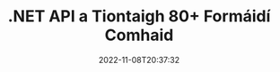 ---
############################# Static ############################
layout: "product"
date: 2022-11-08T20:37:32
draft: false

product: "Conversion"
product_tag: "conversion"
platform: .NET
platform_tag: net

############################# Head ############################
head_title: "C# .NET Document Tiontú API | Tiontaigh PDF Word Excel Íomhánna HTML PPTX"
head_description: "C# .NET Document Tiontú API. Tiontaigh PDF Word DOC DOCX, Scarbhileoga Excel PPT PPTX, HTML, PSD, MPT MPP, R-phost MSG EMLX, AutoCAD & formáidí comhaid íomhá."

############################# Header ############################
title: ".NET API a Tiontaigh 80+ Formáidí Comhaid"
description: "API Simplí chun Feidhmiúlacht Tiontaithe Doiciméid & Íomhá a Chomhtháthú isteach i bhFeidhmchláir .NET gan aon Bhogearraí Seachtracha a Shuiteáil."
button:
    enable: true
    icon: "fas fa-arrow-down"
    label: "Íoslódáil Triail Saor in Aisce"
    link: "https://downloads.groupdocs.com/conversion/net"

############################# SubMenu ############################
submenu:
    enable: true
    
    left:
        img_alt: "GroupDocs.Conversion for .NET"
        image: "https://www.groupdocs.cloud/templates/groupdocs/images/product-logos/groupdocs-conversion-net.png"
        product: "GroupDocs.Conversion"
        platform: ".NET"

    middle:
        button:
            # button loop
            - link: "#overview"
              text: "Forbhreathnú"

            # button loop
            - link: "#features"
              text: "Gnéithe"

            # button loop
            - link: "#support"
              text: "Tacaíocht"

            # button loop
            - link: "https://products.groupdocs.app/conversion"
              text: "Taispeántas beo"

            # button loop
            - link: "https://purchase.groupdocs.com/pricing/conversion/net"
              text: "Praghsáil"

    right:
        link_download: "https://downloads.groupdocs.com/conversion"
        link_learn: "https://docs.groupdocs.com/conversion/net/"
        link_buy: "https://purchase.groupdocs.com"

############################# Overview ############################
overview:
    enable: true
    content: |
      Cuireann GroupDocs.Conversion for .NET tacair shimplí APIanna ar fáil, rud a chuireann ar chumas forbróirí feidhmchláir chumhachtacha um thiontú doiciméad a thógáil i C#, ASP.NET agus teicneolaíochtaí eile a bhaineann le .NET. Soláthraíonn API GroupDocs.Conversion for .NET réiteach comhshó comhad tapa, éifeachtach agus iontaofa do d’úsáideoirí deiridh. Tacaíonn sé le tiontuithe cruinne a dhéanamh i measc gach formáid doiciméad gnó a bhfuil tóir orthu lena n-áirítear: PDF, HTML, Ríomhphost, doiciméid Microsoft Word, scarbhileoga Excel, cur i láthair PowerPoint, Tionscadal, Photoshop, CorelDraw, AutoCAD, léaráidí, formáidí comhaid íomhá raster agus go leor eile. Aimsíonn an leabharlann tiontaire doiciméad formáid doiciméad foinse go huathoibríoch agus tugann sé an smacht duit an doiciméad iomlán nó na leathanaigh ar leith a thiontú go formáid an aschuir atá ag teastáil. Tá sé níos éasca clónna atá in easnamh a chur in ionad na cinn is fearr agus comharthaí uisce téacs nó íomhá a chur le haon leathanach doiciméid.

      Is féidir GroupDocs.Conversion for .NET a úsáid chun feidhmchláir a fhorbairt in aon timpeallacht forbartha a dhíríonn ar ardán .NET. Tá sé ag luí leis na teangacha go léir atá bunaithe ar .NET agus tacaíonn sé le córais oibriúcháin mhóréilimh (Windows, Linux, MacOS) inar féidir creataí Mona nó .NET (lena n-áirítear .NET Core) a shuiteáil.
    tabs:
      enable: true
      
      ## TAB ONE ##
      tab_one:
        description: |
          Seo a leanas forbhreathnú ar GroupDocs.Conversion for .NET:
        
        right:
          enable: true
          icon: "fab fa-html5"
          title: "Forbhreathnú"
          content: |
            * Auto-bhrath Cineál Comhad
            * Doiciméid Tiontaigh
            * Cur i láthair Tiontaigh
            * Scarbhileoga Tiontaigh
            * Tiontaigh Íomhánna Raster
            * Tiontaigh Doiciméid PDF
            * Tiontaigh Formáidí Eile
            * Cuir Comhartha Uisce i bhfeidhm
            * Sonraigh Pasfhocal Comhad
            * Saincheap Tiontú

      ## TAB TWO ##
      tab_two:
        description: |
          Tacaíonn GroupDocs.Conversion for .NET le hathrú idir gach [formáid comhaid doiciméad] a bhfuil tóir orthu agus a úsáidtear go coitianta (https://docs.groupdocs.com/conversion/net/supported-document-formats/).

        left:
          enable: true
          table:
            # table loop
            - title: "Tiontaigh Ó:"
              content: |
                * **Cáipéisí**: DOC, DOCX, DOCM, DOT, DOTX, DOTM, RTF, TXT, ODT, OTT
                * ** Scarbhileoga**: XLS, XLSX, XLSM, XLSB, CSV, XLS2003, ODS, TSV, XLT, XLTX, XLTM, XLAM, FODS, SXC
                * **Cuir i láthair**: PPT, PPTX, PPS, PPSX, ODP, POT, POTX, POTM, PPTM, PPSM, FODP
                * **Íomhánna**: TIF, TIFF, JPG, JPEG, PNG, GIF, BMP, ICO, DIB, JPC, JPEG-LS, JPEG2000
                * **Inaistrithe**: PDF, XPS, OXPS, EPUB
                * **HTML**: HTM, HTML, MHTML
                * **Miotail**: EMZ, WMZ
                * **Grianghrafadóir**: PSD
                * **Tionscadal**: MPP, MPT, MPX
                * **Outlook**: PST, OST
                * **Ríomhphost**: MSG, EML, EMLX
                * **Léaráidí**: VSD, VSDX, VSDM, VSS, VSSM, VST, VSTM, VSX, VTX, VDW, VDX, SVG, SVGZ
                * **AutoCAD**: DXF, DWG, DWF, STL, IFC, DWT
                * **PostScript**: EPS, PS, PSL, CGM
                * **CorelDRAW**: CDR, CMX
                * **Eile**: VCF, PLT, LGS, OTG, MD, AI, LOG

        right:
          enable: true
          table:
            # table loop
            - title: "Tiontaigh go:"
              content: |
                * **Cáipéisí**: DOC, DOCX, DOCM, DOT, DOTX, DOTM, RTF, TXT, ODT, OTT
                * ** Scarbhileoga**: XLS, XLSX, XLSM, XLSB, CSV, XLS2003, TSV, XLTX, ODS, XLAM, FODS, DIF, SXC
                * **Cuir i láthair**: PPT, PPTX, PPS, PPSX, ODP, POTX, POTM, PPTM, PPSM, FODP
                * **Íomhánna**: TIF, TIFF, JPG, JPEG, PNG, GIF, BMP, EIT, JPEG2000
                * **Miotail**: EMF, WMF, EMZ, WMZ
                * **Léaráidí**: SVGZ
                * **Inaistrithe**: PDF, XPS
                * **HTML**: HTM, HTML, MHTML
                * **Eile**: MD

      ## TAB THREE ##
      tab_three:
        description: |
          Tacaíonn GroupDocs.Conversion for .NET leis na Córais Oibriúcháin, Creataí agus Bainisteoirí Pacáiste a leanas:
      
        left:
          enable: true
          table:
            # table loop
            - icon: "fab fa-windows"
              title: "Córais oibriúcháin"
              content: |
                Windows Desktop, Windows Server, Windows Azure, Linux, MacOS

            # table loop
            - icon: "fas fa-code"
              title: "Creataí Tacaithe"
              content: |
                Frameworks: .NET Framework, .NET Standard, .NET Core, Mono

        right:
          enable: true
          table:
            # table loop
            - icon: "fas fa-box"
              title: "Bainisteoir Pacáiste"
              content: |
                Nuget

            # table loop
            - icon: "fas fa-tools"
              title: "Bainisteoir Pacáiste"
              content: |
                Microsoft Visual Studio, Xamarin, MonoDevelop

############################# Features ############################
features:
    enable: true
    title: "GroupDocs.Conversion for .NET Gnéithe"

    feature:
      # feature loop
      - icon: "fas fa-copy"
        content: "Comhtháthú Éasca & Ceadúnú Méadraithe"

      # feature loop
      - icon: "fas fa-eye"
        content: "Socraigh Rogha Súmála Réamhshocraithe agus tú ag Athrú go Focail, Sleamhnáin nó Cealla"

      # feature loop
      - icon: "fas fa-bolt"
        content: "Tiontaigh go/ó gach Formáid Íomhá Raster Coitianta & Sann Íomhá PSO, Airde & Leithead"
      
      # feature loop
      - icon: "fas fa-file-powerpoint"
        content: "Tiontaigh PDF & Íomhá go Liathscála & Líneach Doiciméad PDF don Ghréasán"

      # feature loop
      - icon: "fas fa-code"
        content: "Sonraigh Leibhéal Leabharmharc, Leibhéal Ceannteidil agus Leibhéal Leathnaithe i dTiontú Word go PDF/XPS"

      # feature loop
      - icon: "fas fa-cloud"
        content: "Cumraigh & Cuir Comhartha Uisce sa Doiciméad Tiontaithe mar Chúlra chun Taispeánadh Taobh thiar den Téacs"

      # feature loop
      - icon: "fas fa-remove-format"
        content: "Rindreáil Ceanntásc Ríomhphoist le linn Comhshó ó Ríomhphost"

      # feature loop
      - icon: "fas fa-comment-slash"
        content: "Socraigh Comhadlanna Cló Chustaim & Luchtaigh/Cuir Cló in ionad le linn Tiontú Doiciméid"

      # feature loop
      - icon: "fas fa-location-arrow"
        content: "Socraigh Cló Réamhshocraithe chun Clónna ar Iarraidh a Ionadú le haghaidh Tiontú Doiciméid, Sleamhnáin & Scarbhileoga"

      # feature loop
      - icon: "fas fa-border-all"
        content: ""

      # feature loop
      - icon: "fas fa-wrench"
        content: "Tiontaigh Scarbhileog le Greille-línte & Bain Tuairimí ó Sleamhnáin agus Tiontú"

      # feature loop
      - icon: "fas fa-columns"
        content: "Tiontaigh Leathanaigh Cháipéisí Sonracha mar Fhoirm PDF & Tiontaigh Raon Cille Sonrach ina Scarbhileoga"

      # feature loop
      - icon: "fas fa-file-word"
        content: "Taispeáin Bileoga Ceilte & Scipeáil Rónna agus Colúin Folmha agus Scarbhileoga á Athrú"

      # feature loop
      - icon: "fas fa-envelope"
        content: "Comhair Leathanaigh Iomlána Doiciméid & Socraigh Pasfhocal go Doiciméad Gan Cosaint le linn Tiontaithe"

      # feature loop
      - icon: "fas fa-print"
        content: "Rogha Anótálacha & Comhaid Leabaithe a Bhaint as PDF"

      # feature loop
      - icon: "fas fa-file-archive"
        content: "Cruthaigh HTML 5 Marcáil Comhlíontach nuair a Thiontú go HTML"

      # feature loop
      - icon: "fas fa-lock"
        content: "Auto-bhrath Cineál Foinse & Seol ar ais gach Tiontú Féideartha nuair a Thiontú ón Sruth"

      # feature loop
      - icon: "fas fa-file-code"
        content: "Cumas chun Gach Leathanach a Fhilleadh i Sruth ar Leith agus é á Thiontú go PDF nó HTML"
      
      # feature loop
      - icon: "fas fa-fill-drip"
        content: "Taispeáin / Folaigh Marcáil, Tuairimí & Rian Athruithe agus Athrú ó Word"

      # feature loop
      - icon: "fas fa-file-excel"
        content: "Tiontú DOCX go Tiff G3 le Rogha Scáthú"

      # feature loop
      - icon: "fas fa-heading"
        content: "Tiontaigh Leaganacha Sonracha agus tú ag Tiontú ó Dhoiciméad CAD"

      # feature loop
      - icon: "fas fa-project-diagram"
        content: "Ainmniú Uathoibríoch nuair a bhíonn Doiciméad tiontaithe á Shábháil go Comhad"

      # feature loop
      - icon: "fas fa-cube"
        content: "Ceadúnú Méadraithe Tacaithe le Billeáil bunaithe ar Úsáid an API"

      # feature loop
      - icon: "fab fa-uncharted"
        content: "Léaráidí a thiontú go Formáidí Comhaid Próiseála Focal"
      
      # feature loop
      - icon: "fab fa-uncharted"
        content: "Cuir Uimhreacha Leathanaigh leis agus HTML á Thiontú go Doiciméad Próiseála Focal"

      # feature loop
      - icon: "fab fa-uncharted"
        content: "Tiontaigh Doiciméid XML go Formáid ar bith gan Claochlú"

      # feature loop
      - icon: "fab fa-uncharted"
        content: "Monatóireacht a dhéanamh ar Dhul Chun Cinn Comhshó Comhad (Tosaigh, Deireadh) Díreach ó Feidhmchlár Taobh an Chliaint"

    more_feature:
      # more_feature_loop
      - title: "Tiontaigh Formáidí Doiciméad go héasca"
        content: |
          Trí GroupDocs.Conversion for .NET a úsáid, tá sé an-éasca formáid comhaid doiciméid a thiontú. Taispeánann an sampla seo a leanas duit conas comhad PDF a thiontú ina chomhad DOC ag baint úsáide as C#:  
            
          {features.more_feature.step1} 
          {features.more_feature.step2} 
          {features.more_feature.step3} 
            
          ```csharp    
           // Luchtaigh an comhad foinse DOCX le haghaidh tiontaithe
          var converter = new GroupDocs.Conversion.Converter("input.docx");
          // Ullmhaigh roghanna tiontaithe don spriocfhormáid PDF
          var convertOptions = converter.GetPossibleConversions()["pdf"].ConvertOptions;
          // Tiontaigh go formáid PDF
          converter.Convert("output.pdf", convertOptions);
          ```
            
      # more_feature_loop
      - title: "Comhshó go Formáidí Íomhá"
        content: "Is féidir GroupDocs.Conversion for .NET a úsáid chun feidhmchláir a fhorbairt in aon timpeallacht forbartha a dhíríonn ar ardán .NET. Tá sé ag luí leis na teangacha go léir atá bunaithe ar .NET agus tacaíonn sé le córais oibriúcháin mhóréilimh (Windows, Linux, MacOS) inar féidir creataí Mona nó .NET (lena n-áirítear .NET Core) a shuiteáil."

      # more_feature_loop
      - title: "Tacaíonn Cineálacha éagsúla Formáid PDF"
        content: |
          GroupDocs.Conversion for .NET Tacaíonn API le hathrú doiciméad chuig na cineálacha/formáidí PDF seo a leanas:  
            
          * PdfA_1A
          * PdfA_1B
          * PdfA_2A
          * PdfA_3A
          * PdfA_2B
          * PdfA_2U
          * PdfA_3B
          * PdfA_3U
          * v1_3
          * v1_4
          * v1_5
          * v1_6
          * v1_7
          * PdfX_1A
          * PdfX3

############################# Support ############################
support:
    enable: true

############################# Solutions ############################
solutions:
    enable: true
    title: "Cuireann GroupDocs.Conversion APIanna comhshó doiciméad ar fáil do thimpeallachtaí forbartha eile a bhfuil tóir orthu"

    solution:
        # solution loop
        - img_alt: "GroupDocs.Conversion do Java"
          image: "https://www.groupdocs.cloud/templates/groupdocs/images/product-logos/groupdocs-conversion-java.png"
          product: "GroupDocs.Conversion"
          platform: "Java"
          link: "/tiontú/java/"

############################# Back to top ###############################
back_to_top:
  enable: true
---